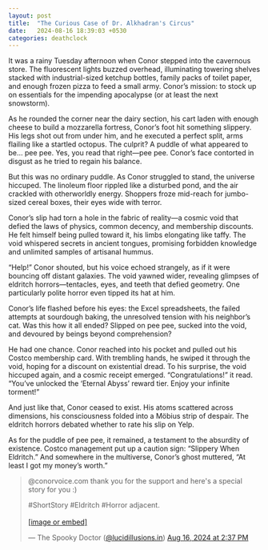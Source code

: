 ```yaml
---
layout: post
title:  "The Curious Case of Dr. Alkhadran's Circus"
date:   2024-08-16 18:39:03 +0530
categories: deathclock
---
```


It was a rainy Tuesday afternoon when Conor stepped into the cavernous store. The fluorescent lights buzzed overhead, illuminating towering shelves stacked with industrial-sized ketchup bottles, family packs of toilet paper, and enough frozen pizza to feed a small army. Conor’s mission: to stock up on essentials for the impending apocalypse (or at least the next snowstorm).

As he rounded the corner near the dairy section, his cart laden with enough cheese to build a mozzarella fortress, Conor’s foot hit something slippery. His legs shot out from under him, and he executed a perfect split, arms flailing like a startled octopus. The culprit? A puddle of what appeared to be… pee pee. Yes, you read that right—pee pee. Conor’s face contorted in disgust as he tried to regain his balance.

But this was no ordinary puddle. As Conor struggled to stand, the universe hiccuped. The linoleum floor rippled like a disturbed pond, and the air crackled with otherworldly energy. Shoppers froze mid-reach for jumbo-sized cereal boxes, their eyes wide with terror.

Conor’s slip had torn a hole in the fabric of reality—a cosmic void that defied the laws of physics, common decency, and membership discounts. He felt himself being pulled toward it, his limbs elongating like taffy. The void whispered secrets in ancient tongues, promising forbidden knowledge and unlimited samples of artisanal hummus.

“Help!” Conor shouted, but his voice echoed strangely, as if it were bouncing off distant galaxies. The void yawned wider, revealing glimpses of eldritch horrors—tentacles, eyes, and teeth that defied geometry. One particularly polite horror even tipped its hat at him.

Conor’s life flashed before his eyes: the Excel spreadsheets, the failed attempts at sourdough baking, the unresolved tension with his neighbor’s cat. Was this how it all ended? Slipped on pee pee, sucked into the void, and devoured by beings beyond comprehension?

He had one chance. Conor reached into his pocket and pulled out his Costco membership card. With trembling hands, he swiped it through the void, hoping for a discount on existential dread. To his surprise, the void hiccuped again, and a cosmic receipt emerged. “Congratulations!” it read. “You’ve unlocked the ‘Eternal Abyss’ reward tier. Enjoy your infinite torment!”

And just like that, Conor ceased to exist. His atoms scattered across dimensions, his consciousness folded into a Möbius strip of despair. The eldritch horrors debated whether to rate his slip on Yelp.

As for the puddle of pee pee, it remained, a testament to the absurdity of existence. Costco management put up a caution sign: “Slippery When Eldritch.” And somewhere in the multiverse, Conor’s ghost muttered, “At least I got my money’s worth.”


<blockquote class="bluesky-embed" data-bluesky-uri="at://did:plc:36h6ttx2g23zqr4accilbvo7/app.bsky.feed.post/3kzt76nvshl2i" data-bluesky-cid="bafyreifjuskdtmshsp2ftakcggimbjmvnhzjnxjqcp2flln7z6lu5t7bhu"><p lang="en">@conorvoice.com thank you for the support and here&#x27;s a special story for you :) 

#ShortStory #Eldritch #Horror adjacent.<br><br><a href="https://bsky.app/profile/did:plc:36h6ttx2g23zqr4accilbvo7/post/3kzt76nvshl2i?ref_src=embed">[image or embed]</a></p>&mdash; The Spooky Doctor (<a href="https://bsky.app/profile/did:plc:36h6ttx2g23zqr4accilbvo7?ref_src=embed">@lucidillusions.in</a>) <a href="https://bsky.app/profile/did:plc:36h6ttx2g23zqr4accilbvo7/post/3kzt76nvshl2i?ref_src=embed">Aug 16, 2024 at 2:37 PM</a></blockquote><script async src="https://embed.bsky.app/static/embed.js" charset="utf-8"></script>
